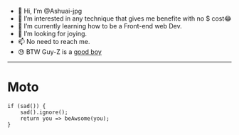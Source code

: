 - 👋 Hi, I’m @Ashuai-jpg
- 👀 I’m interested in any technique that gives me benefite with no $ cost😂
- 🌱 I’m currently learning how to be a Front-end web Dev.
- 💞️ I’m looking for joying.
- 📫 No need to reach me.
- 😓 BTW Guy-Z is a [good boy](https://stock.adobe.com/search?k=fuckyou)
***
# Moto
    if (sad()) {
        sad().ignore();
        return you => beAwsome(you);
    }
<!---
Ashuai-jpg/Ashuai-jpg is a ✨ special ✨ repository because its `README.md` (this file) appears on your GitHub profile.
You can click the Preview link to take a look at your changes.
--->
